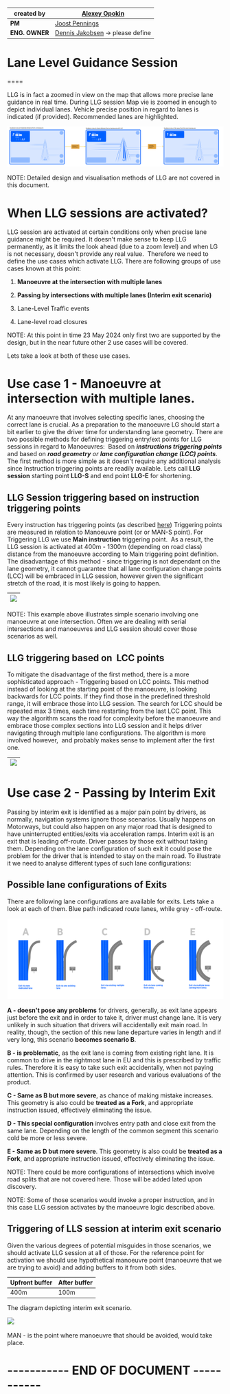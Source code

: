 | **created by** | [Alexey Opokin](https://tomtom.atlassian.net/wiki/people/70121:e8cb7861-9079-4b92-b96d-bfe8cd882680?ref=confluence) |
|---|---|
| **PM** | [Joost Pennings](https://tomtom.atlassian.net/wiki/people/712020:a6d50cb1-97be-4a9a-a279-3fbb3e2e1799?ref=confluence) |
| **ENG. OWNER** | [Dennis Jakobsen](https://tomtom.atlassian.net/wiki/people/712020:c273d0e3-9a2a-456c-ad2f-6f56ca0e12b3?ref=confluence) → please define |

Lane Level Guidance Session
=======================


====

LLG is in fact a zoomed in view on the map that allows more precise lane guidance in real time. During LLG session Map vie is zoomed in enough to depict individual lanes. Vehicle precise position in regard to lanes is indicated (if provided). Recommended lanes are highlighted. 

![](images/157715690.png)

NOTE: Detailed design and visualisation methods of LLG are not covered in this document.

When LLG sessions are activated?
================================

LLG session are activated at certain conditions only when precise lane guidance might be required. It doesn't make sense to keep LLG permanently, as it limits the look ahead (due to a zoom level) and when LG is not necessary, doesn't provide any real value.  Therefore we need to define the use cases which activate LLG. There are following groups of use cases known at this point:

1.  **Manoeuvre at the intersection with multiple lanes**
    
2.  **Passing by intersections with multiple lanes (Interim exit scenario)**
    
3.  Lane-Level Traffic events
    
4.  Lane-level road closures
    

NOTE: At this point in time 23 May 2024 only first two are supported by the design, but in the near future other 2 use cases will be covered.

Lets take a look at both of these use cases.

Use case 1 - Manoeuvre at intersection with multiple lanes.
===========================================================

At any manoeuvre that involves selecting specific lanes, choosing the correct lane is crucial. As a preparation to the manoeuvre LG should start a bit earlier to give the driver time for understanding lane geometry. There are two possible methods for defining triggering entry/ext points for LLG sessions in regard to Manoeuvres:  Based on _**instructions triggering points**_ and based on _**road geometry** or **lane configuration change (LCC) points**_. The first method is more simple as it doesn't require any additional analysis since Instruction triggering points are readily available. Lets call **LLG session** starting point **LLG-S** and end point **LLG-E** for shortening.

LLG Session triggering based on instruction triggering points
-------------------------------------------------------------

Every instruction has triggering points (as described [here](../../Instruction%20Triggering%20Logic/Instruction_Triggering_Logic.md)) Triggering points are measured in relation to Manoeuvre point (or or MAN-S point). For Triggering LLG we use **Main instruction** triggering point.  As a result, the LLG session is activated at 400m - 1300m (depending on road class) distance from the manoeuvre according to Main triggering point definition. The disadvantage of this method - since triggering is not dependant on the lane geometry, it cannot guarantee that all lane configuration change points (LCC) will be embraced in LLG session, however given the significant stretch of the road, it is most likely is going to happen. 

| ![](images/157715694.png) |
|---|

NOTE: This example above illustrates simple scenario involving one manoeuvre at one intersection. Often we are dealing with serial intersections and manoeuvres and LLG session should cover those scenarios as well.

  

LLG triggering based on  LCC points
-----------------------------------

To mitigate the disadvantage of the first method, there is a more sophisticated approach - Triggering based on LCC points. This method instead of looking at the starting point of the manoeuvre, is looking backwards for LCC points. If they find those in the predefined threshold range, it will embrace those into LLG session. The search for LCC should be repeated max 3 times, each time restarting from the last LCC point. This way the algorithm scans the road for complexity before the manoeuvre and embrace those complex sections into LLG session and it helps driver navigating through multiple lane configurations. The algorithm is more involved however,  and probably makes sense to implement after the first one.

| ![](images/157715695.png) |
|---|

Use case 2 - Passing by Interim Exit
====================================

Passing by interim exit is identified as a major pain point by drivers, as normally, navigation systems ignore those scenarios. Usually happens on Motorways, but could also happen on any major road that is designed to have uninterrupted entities/exits via acceleration ramps. Interim exit is an exit that is leading off-route. Driver passes by those exit without taking them. Depending on the lane configuration of such exit it could pose the problem for the driver that is intended to stay on the main road. To illustrate it we need to analyse different types of such lane configurations:

Possible lane configurations of Exits
-------------------------------------

There are following lane configurations are available for exits. Lets take a look at each of them. Blue path indicated route lanes, while grey - off-route.

![](images/157717511.png)

**A - doesn't pose any problems** for drivers, generally, as exit lane appears just before the exit and in order to take it, driver must change lane. It is very unlikely in such situation that drivers will accidentally exit main road. In reality, though, the section of this new lane departure varies in length and if very long, this scenario **becomes scenario B**.

**B - is problematic**, as the exit lane is coming from existing right lane. It is common to drive in the rightmost lane in EU and this is prescribed by traffic rules. Therefore it is easy to take such exit accidentally, when not paying attention. This is confirmed by user research and various evaluations of the product.

**C - Same as B but more severe**, as chance of making mistake increases. This geometry is also could be **treated as a Fork**, and appropriate instruction issued, effectively eliminating the issue. 

**D - This special configuration** involves entry path and close exit from the same lane. Depending on the length of the common segment this scenario cold be more or less severe.

**E - Same as D but more severe**. This geometry is also could be **treated as a Fork**, and appropriate instruction issued, effectively eliminating the issue. 

NOTE: There could be more configurations of intersections which involve road splits that are not covered here. Those will be added lated upon discovery.

NOTE: Some of those scenarios would invoke a proper instruction, and in this case LLG session activates by the manoeuvre logic described above.

Triggering of LLS session at interim exit scenario
--------------------------------------------------

Given the various degrees of potential misguides in those scenarios, we should activate LLG session at all of those. For the reference point for activation we should use hypothetical manoeuvre point (manoeuvre that we are trying to avoid) and adding buffers to it from both sides. 

| **Upfront buffer** |**After buffer**|
|--------------------| --- |
| 400m               | 100m |

The diagram depicting interim exit scenario.

![](images/157717518.png)

MAN - is the point where manoeuvre that should be avoided, would take place.

\----------- END OF DOCUMENT -----------
========================================